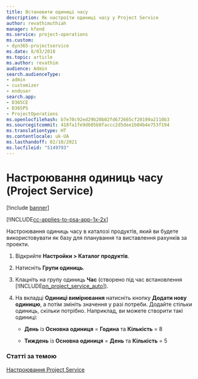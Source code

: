 ```yaml
---
title: Встановити одиниці часу
description: Як настроїти одиниці часу у Project Service
author: revathimuthiah
manager: kfend
ms.service: project-operations
ms.custom:
- dyn365-projectservice
ms.date: 8/03/2018
ms.topic: article
ms.author: revathim
audience: Admin
search.audienceType:
- admin
- customizer
- enduser
search.app:
- D365CE
- D365PS
- ProjectOperations
ms.openlocfilehash: b7e70c92ed29b20b02fd672665cf20199a2110b3
ms.sourcegitcommit: 418fa1fe9d605b8faccc2d5dee1b04b4e753f194
ms.translationtype: HT
ms.contentlocale: uk-UA
ms.lasthandoff: 02/10/2021
ms.locfileid: "5149793"
---
```

# <a name="set-up-time-units-project-service"></a>Настроювання одиниць часу (Project Service)

[!include [banner](../includes/psa-now-project-operations.md)]

[!INCLUDE[cc-applies-to-psa-app-1x-2x](../includes/cc-applies-to-psa-app-1x-2x.md)]

Настроювання одиниць часу в каталозі продуктів, який ви будете використовувати як базу для планування та виставлення рахунків за проекти.  
  
1. Відкрийте **Настройки > Каталог продуктів**.  
  
2. Натисніть **Групи одиниць**.  
  
3. Клацніть на групу одиниць **Час** (створено під час встановлення [!INCLUDE[pn_project_service_auto](../includes/pn-project-service-auto.md)]).  
  
4. На вкладці **Одиниці вимірювання** натисніть кнопку **Додати нову одиницю**, а потім змініть значення у разі потреби. Додайте стільки одиниць, скільки потрібно. Наприклад, ви можете створити такі одиниці:  
  
   - **День** із **Основна одиниця** = **Година** та **Кількість** = 8  
  
   - **Тиждень** із **Основна одиниця** = **День** та **Кількість** = 5  
  
### <a name="see-also"></a>Статті за темою  
 [Настроювання Project Service](../psa/configure.md)

